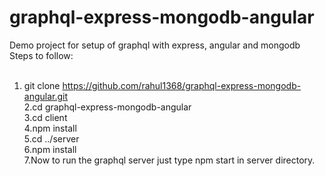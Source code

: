 # graphql-express-mongodb-angular
Demo project for setup of graphql with express, angular and mongodb <br/>
Steps to follow:<br/>
<br>
1. git clone https://github.com/rahul1368/graphql-express-mongodb-angular.git  <br/>
2.cd graphql-express-mongodb-angular <br/>
3.cd client <br/>
4.npm install <br/>
5.cd ../server <br/>
6.npm install <br/>
7.Now to run the graphql server just type npm start in server directory. <br/>
